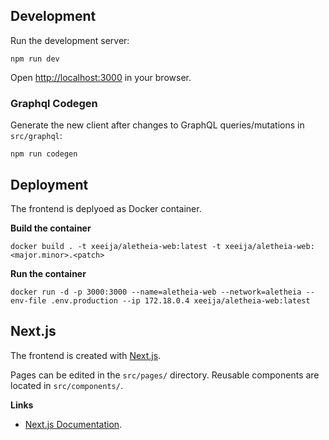 ## Development

Run the development server:

```
npm run dev
```

Open [http://localhost:3000](http://localhost:3000) in your browser.

### Graphql Codegen

Generate the new client after changes to GraphQL queries/mutations in `src/graphql`:
```
npm run codegen
```


## Deployment

The frontend is deplyoed as Docker container.

**Build the container**
```
docker build . -t xeeija/aletheia-web:latest -t xeeija/aletheia-web:<major.minor>.<patch>
```

**Run the container**
```
docker run -d -p 3000:3000 --name=aletheia-web --network=aletheia --env-file .env.production --ip 172.18.0.4 xeeija/aletheia-web:latest
```

## Next.js

The frontend is created with [Next.js](https://nextjs.org/).

Pages can be edited in the `src/pages/` directory. 
Reusable components are located in `src/components/`. 


**Links**
- [Next.js Documentation](https://nextjs.org/docs).
